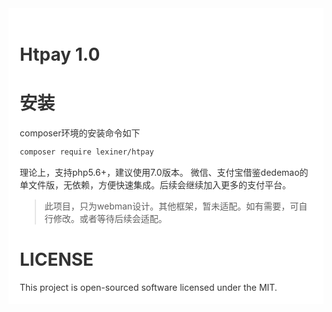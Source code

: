 <div style="padding:18px;max-width: 1024px;margin:0 auto;background-color:#fff;color:#333">
<h1>Htpay 1.0</h1>

<h1>安装</h1>

composer环境的安装命令如下

``` bash
composer require lexiner/htpay
```

理论上，支持php5.6+，建议使用7.0版本。
微信、支付宝借鉴dedemao的单文件版，无依赖，方便快速集成。后续会继续加入更多的支付平台。
> 此项目，只为webman设计。其他框架，暂未适配。如有需要，可自行修改。或者等待后续会适配。

<div style="clear: both">
<h1>LICENSE</h1>
This project is open-sourced software licensed under the MIT.
</div>

</div>
